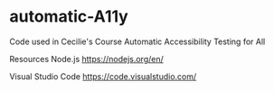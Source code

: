 # automatic-A11y
Code used in Cecilie's Course Automatic Accessibility Testing for All

Resources
Node.js
https://nodejs.org/en/

Visual Studio Code 
https://code.visualstudio.com/

